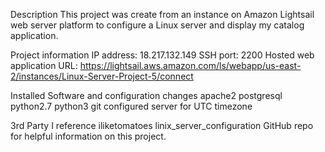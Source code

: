 Description
    This project was create from an instance on Amazon Lightsail web server platform to configure a Linux server and display my catalog application.

Project information
    IP address: 18.217.132.149
    SSH port: 2200
    Hosted web application URL: https://lightsail.aws.amazon.com/ls/webapp/us-east-2/instances/Linux-Server-Project-5/connect

Installed Software and configuration changes
    apache2
    postgresql
    python2.7
    python3
    git
    configured server for UTC timezone

3rd Party
    I reference iliketomatoes linix_server_configuration GitHub repo for helpful information on this project.